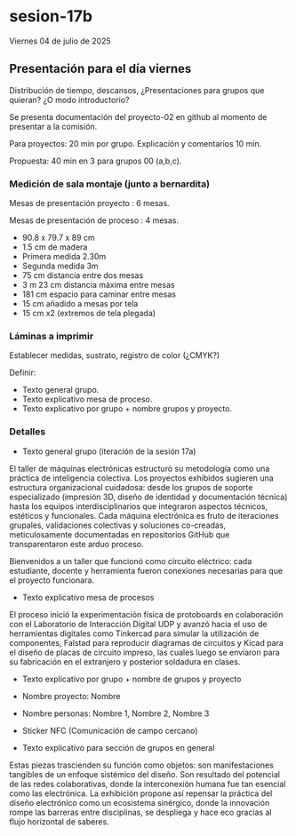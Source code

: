 # sesion-17b

Viernes 04 de julio de 2025

## Presentación para el día viernes

Distribución de tiempo, descansos, ¿Presentaciones para grupos que quieran? ¿O modo introductorio?

Se presenta documentación del proyecto-02 en github al momento de presentar a la comisión.

Para proyectos: 20 min por grupo. Explicación y comentarios 10 min.

Propuesta: 40 min en 3 para grupos 00 (a,b,c).

### Medición de sala montaje (junto a bernardita)

Mesas de presentación proyecto : 6 mesas.

Mesas de presentación de proceso : 4 mesas.

- 90.8 x 79.7 x 89 cm
- 1.5 cm de madera
- Primera medida 2.30m
- Segunda medida 3m
- 75 cm distancia entre dos mesas
- 3 m 23 cm distancia máxima entre mesas
- 181 cm espacio para caminar entre mesas
- 15 cm añadido a mesas por tela
- 15 cm x2 (extremos de tela plegada)

### Láminas a imprimir

Establecer medidas, sustrato, registro de color (¿CMYK?)

Definir:

- Texto general grupo.
- Texto explicativo mesa de proceso.
- Texto explicativo por grupo + nombre grupos y proyecto.

### Detalles

- Texto general grupo (iteración de la sesión 17a)

El taller de máquinas electrónicas estructuró su metodología como una práctica de inteligencia colectiva. Los proyectos exhibidos sugieren una estructura organizacional cuidadosa: desde los grupos de soporte especializado (impresión 3D, diseño de identidad y documentación técnica) hasta los equipos interdisciplinarios que integraron aspectos técnicos, estéticos y funcionales. Cada máquina electrónica es fruto de iteraciones grupales, validaciones colectivas y soluciones co-creadas, meticulosamente documentadas en repositorios GitHub que transparentaron este arduo proceso.

Bienvenidos a un taller que funcionó como circuito eléctrico: cada estudiante, docente y herramienta fueron conexiones necesarias para que el proyecto funcionara.

- Texto explicativo mesa de procesos

El proceso inició la experimentación física de protoboards en colaboración con el Laboratorio de Interacción Digital UDP y avanzó hacia el uso de herramientas digitales como Tinkercad para simular la utilización de componentes, Falstad para reproducir diagramas de circuitos y Kicad para el diseño de placas de circuito impreso, las cuales luego se envíaron para su fabricación en el extranjero y posterior soldadura en clases.

- Texto explicativo por grupo + nombre de grupos y proyecto

- Nombre proyecto: Nombre
- Nombre personas: Nombre 1, Nombre 2, Nombre 3
- Sticker NFC (Comunicación de campo cercano)

- Texto explicativo para sección de grupos en general

Estas piezas trascienden su función como objetos: son manifestaciones tangibles de un enfoque sistémico del diseño. Son resultado del potencial de las redes colaborativas, donde la interconexión humana fue tan esencial como las electrónica. La exhibición propone así repensar la práctica del diseño electrónico como un ecosistema sinérgico, donde la innovación rompe las barreras entre disciplinas, se despliega y hace eco gracias al flujo horizontal de saberes.

